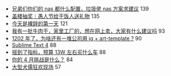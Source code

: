 - [兄弟们你们的 nas 都什么配置，垃圾佬 nas 方案求建议](https://www.v2ex.com/t/767176) 139
- [盖楼抽奖｜愚人节给干饭人送礼物](https://www.v2ex.com/t/767227) 135
- [今天是裸辞的第一天](https://www.v2ex.com/t/767059) 121
- [我有一批牛肉干，家里工厂的，想在网上卖，大家有什么建议吗](https://www.v2ex.com/t/767086) 93
- [1202 年了，为啥还有一堆公司用 jq + art-template ?](https://www.v2ex.com/t/767111) 90
- [Sublime Text 4](https://www.v2ex.com/t/767077) 88
- [摇到了指标，预算 13W 左右买什么车](https://www.v2ex.com/t/767138) 88
- [你的 4 月挑战是什么？](https://www.v2ex.com/t/767128) 84
- [大型犬儒狂欢现场](https://www.v2ex.com/t/767297) 57